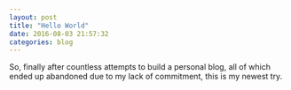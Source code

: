 ```yaml
---
layout: post
title: "Hello World"
date: 2016-08-03 21:57:32
categories: blog
---
```

So, finally after countless attempts to build a personal blog, all of which ended up abandoned due to my lack of commitment, this is my newest try.
